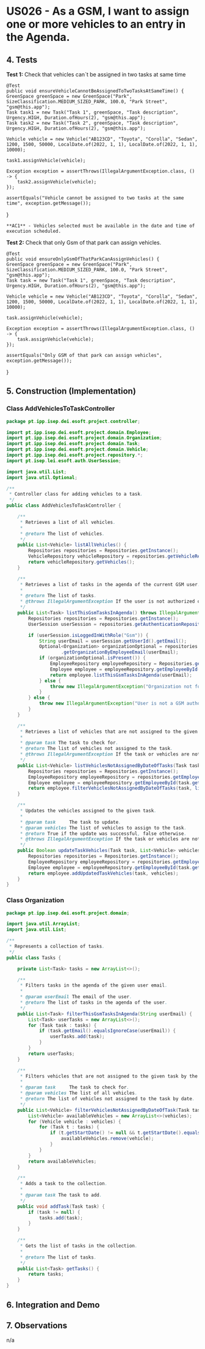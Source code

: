# US026 - As a GSM, I want to assign one or more vehicles to an entry in the Agenda.

## 4. Tests 

**Test 1:** Check that vehicles can´t be assigned in two tasks at same time

	@Test
    public void ensureVehicleCannotBeAssignedToTwoTasksAtSameTime() {
    GreenSpace greenSpace = new GreenSpace("Park", SizeClassification.MEDIUM_SIZED_PARK, 100.0, "Park Street", "gsm@this.app");
    Task task1 = new Task("Task 1", greenSpace, "Task description", Urgency.HIGH, Duration.ofHours(2), "gsm@this.app");
    Task task2 = new Task("Task 2", greenSpace, "Task description", Urgency.HIGH, Duration.ofHours(2), "gsm@this.app");

    Vehicle vehicle = new Vehicle("AB123CD", "Toyota", "Corolla", "Sedan", 1200, 1500, 50000, LocalDate.of(2022, 1, 1), LocalDate.of(2022, 1, 1), 10000);
    
    task1.assignVehicle(vehicle);
    
    Exception exception = assertThrows(IllegalArgumentException.class, () -> {
        task2.assignVehicle(vehicle);
    });
    
    assertEquals("Vehicle cannot be assigned to two tasks at the same time", exception.getMessage());
}

	**AC1** - Vehicles selected must be available in the date and time of execution scheduled.


**Test 2:** Check that only Gsm of that park can assign vehicles. 

    @Test
    public void ensureOnlyGsmOfThatParkCanAssignVehicles() {
    GreenSpace greenSpace = new GreenSpace("Park", SizeClassification.MEDIUM_SIZED_PARK, 100.0, "Park Street", "gsm@this.app");
    Task task = new Task("Task 1", greenSpace, "Task description", Urgency.HIGH, Duration.ofHours(2), "gsm@this.app");

    Vehicle vehicle = new Vehicle("AB123CD", "Toyota", "Corolla", "Sedan", 1200, 1500, 50000, LocalDate.of(2022, 1, 1), LocalDate.of(2022, 1, 1), 10000);
    
    task.assignVehicle(vehicle);
    
    Exception exception = assertThrows(IllegalArgumentException.class, () -> {
        task.assignVehicle(vehicle);
    });
    
    assertEquals("Only GSM of that park can assign vehicles", exception.getMessage());
}





## 5. Construction (Implementation)

### Class AddVehiclesToTaskController 

```java
package pt.ipp.isep.dei.esoft.project.controller;

import pt.ipp.isep.dei.esoft.project.domain.Employee;
import pt.ipp.isep.dei.esoft.project.domain.Organization;
import pt.ipp.isep.dei.esoft.project.domain.Task;
import pt.ipp.isep.dei.esoft.project.domain.Vehicle;
import pt.ipp.isep.dei.esoft.project.repository.*;
import pt.isep.lei.esoft.auth.UserSession;

import java.util.List;
import java.util.Optional;

/**
 * Controller class for adding vehicles to a task.
 */
public class AddVehiclesToTaskController {

    /**
     * Retrieves a list of all vehicles.
     *
     * @return The list of vehicles.
     */
    public List<Vehicle> listAllVehicles() {
        Repositories repositories = Repositories.getInstance();
        VehicleRepository vehicleRepository = repositories.getVehicleRepository();
        return vehicleRepository.getVehicles();
    }

    /**
     * Retrieves a list of tasks in the agenda of the current GSM user.
     *
     * @return The list of tasks.
     * @throws IllegalArgumentException If the user is not authorized or if the organization is not found.
     */
    public List<Task> listThisGsmTasksInAgenda() throws IllegalArgumentException {
        Repositories repositories = Repositories.getInstance();
        UserSession userSession = repositories.getAuthenticationRepository().getCurrentUserSession();

        if (userSession.isLoggedInWithRole("Gsm")) {
            String userEmail = userSession.getUserId().getEmail();
            Optional<Organization> organizationOptional = repositories.getOrganizationRepository()
                    .getOrganizationByEmployeeEmail(userEmail);
            if (organizationOptional.isPresent()) {
                EmployeeRepository employeeRepository = Repositories.getInstance().getEmployeeRepository();
                Employee employee = employeeRepository.getEmployeeById(userEmail);
                return employee.listThisGsmTasksInAgenda(userEmail);
            } else {
                throw new IllegalArgumentException("Organization not found for user: " + userEmail);
            }
        } else {
            throw new IllegalArgumentException("User is not a GSM authorized.");
        }
    }

    /**
     * Retrieves a list of vehicles that are not assigned to the given task by the date of the task.
     *
     * @param task The task to check for.
     * @return The list of vehicles not assigned to the task.
     * @throws IllegalArgumentException If the task or vehicles are not found.
     */
    public List<Vehicle> listVehiclesNotAssignedByDateOfTasks(Task task) throws IllegalArgumentException {
        Repositories repositories = Repositories.getInstance();
        EmployeeRepository employeeRepository = repositories.getEmployeeRepository();
        Employee employee = employeeRepository.getEmployeeById(task.getEmail());
        return employee.filterVehiclesNotAssignedByDateOfTasks(task, listAllVehicles());
    }

    /**
     * Updates the vehicles assigned to the given task.
     *
     * @param task     The task to update.
     * @param vehicles The list of vehicles to assign to the task.
     * @return True if the update was successful, false otherwise.
     * @throws IllegalArgumentException If the task or vehicles are not found.
     */
    public Boolean updateTaskVehicles(Task task, List<Vehicle> vehicles) throws IllegalArgumentException {
        Repositories repositories = Repositories.getInstance();
        EmployeeRepository employeeRepository = repositories.getEmployeeRepository();
        Employee employee = employeeRepository.getEmployeeById(task.getEmail());
        return employee.addUpdatedTaskVehicles(task, vehicles);
    }
}

```

### Class Organization

```java
package pt.ipp.isep.dei.esoft.project.domain;

import java.util.ArrayList;
import java.util.List;

/**
 * Represents a collection of tasks.
 */
public class Tasks {

    private List<Task> tasks = new ArrayList<>();

    /**
     * Filters tasks in the agenda of the given user email.
     *
     * @param userEmail The email of the user.
     * @return The list of tasks in the agenda of the user.
     */
    public List<Task> filterThisGsmTasksInAgenda(String userEmail) {
        List<Task> userTasks = new ArrayList<>();
        for (Task task : tasks) {
            if (task.getEmail().equalsIgnoreCase(userEmail)) {
                userTasks.add(task);
            }
        }
        return userTasks;
    }

    /**
     * Filters vehicles that are not assigned to the given task by the date of the task.
     *
     * @param task     The task to check for.
     * @param vehicles The list of all vehicles.
     * @return The list of vehicles not assigned to the task by date.
     */
    public List<Vehicle> filterVehiclesNotAssignedByDateOfTask(Task task, List<Vehicle> vehicles) {
        List<Vehicle> availableVehicles = new ArrayList<>(vehicles);
        for (Vehicle vehicle : vehicles) {
            for (Task t : tasks) {
                if (t.getStartDate() != null && t.getStartDate().equals(task.getStartDate()) && t.getVehicles().contains(vehicle)) {
                    availableVehicles.remove(vehicle);
                }
            }
        }
        return availableVehicles;
    }

    /**
     * Adds a task to the collection.
     *
     * @param task The task to add.
     */
    public void addTask(Task task) {
        if (task != null) {
            tasks.add(task);
        }
    }

    /**
     * Gets the list of tasks in the collection.
     *
     * @return The list of tasks.
     */
    public List<Task> getTasks() {
        return tasks;
    }
}
```


## 6. Integration and Demo 




## 7. Observations

n/a